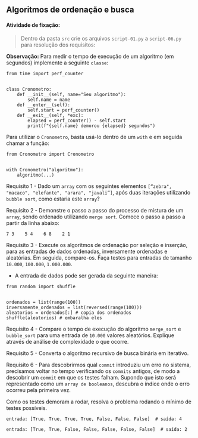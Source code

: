 ## Algoritmos de ordenação e busca

####  Atividade de fixação:
> Dentro da pasta `src` crie os arquivos `script-01.py` a `script-06.py` para resolução dos requisitos:

**Observação:** Para medir o tempo de execução de um algoritmo (em segundos) implemente a seguinte `classe`:

```
from time import perf_counter


class Cronometro:
    def __init__(self, name="Seu algoritmo"):
        self.name = name
    def __enter__(self):
        self.start = perf_counter()
    def __exit__(self, *exc):
        elapsed = perf_counter() - self.start
        print(f"{self.name} demorou {elapsed} segundos")
```

Para utilizar o `Cronometro`, basta usá-lo dentro de um `with` e em seguida chamar a função:

```
from Cronometro import Cronometro


with Cronometro("algoritmo"):
    algoritmo(...)
```


Requisito 1 - Dado um `array` com os seguintes elementos `[“zebra", "macaco", "elefante", "arara", "javali”]`, após duas iterações utilizando `bubble sort`, como estaria este `array`?

Requisito 2 - Demonstre o passo a passo do processo de mistura de um `array`, sendo ordenado utilizando `merge sort`. Comece o passo a passo a partir da linha abaixo:

```
7 3    5 4    6 8    2 1
```

Requisito 3 - Execute os algoritmos de ordenação por seleção e inserção, para as entradas de dados ordenadas, inversamente ordenadas e aleatórias. Em seguida, compare-os. Faça testes para entradas de tamanho `10.000`, `100.000`, `1.000.000`.

* A entrada de dados pode ser gerada da seguinte maneira:

```
from random import shuffle


ordenados = list(range(100))
inversamente_ordenados = list(reversed(range(100)))
aleatorios = ordenados[:] # copia dos ordenados
shuffle(aleatorios) # embaralha eles
```

Requisito 4 - Compare o tempo de execução do algoritmo `merge_sort` e `bubble_sort` para uma entrada de `10.000` valores aleatórios. Explique através de análise de complexidade o que ocorre.

Requisito 5 - Converta o algoritmo recursivo de busca binária em iterativo.

Requisito 6 - Para descobrirmos qual `commit` introduziu um erro no sistema, precisamos voltar no tempo verificando os `commits` antigos, de modo a descobrir um `commit` em que os testes falham. Supondo que isto será representado como um `array de booleanos`, descubra o índice onde o erro ocorreu pela primeira vez.

Como os testes demoram a rodar, resolva o problema rodando o mínimo de testes possíveis.

```
entrada: [True, True, True, True, False, False, False]  # saída: 4

entrada: [True, True, False, False, False, False, False]  # saída: 2
```

